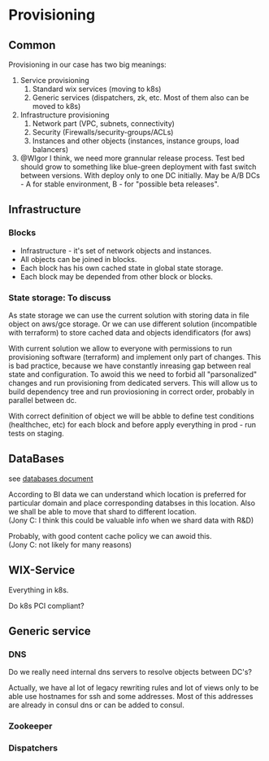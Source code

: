 # Provisioning

## Common

Provisioning in our case has two big meanings:

1. Service provisioning
   1. Standard wix services (moving to k8s)
   1. Generic services (dispatchers, zk, etc. Most of them also can be moved to k8s)
1. Infrastructure provisioning
   1. Network part (VPC, subnets, connectivity)
   1. Security (Firewalls/security-groups/ACLs)
   1. Instances and other objects (instances, instance groups, load balancers)
1. @WIgor I think, we need more grannular release process. Test bed should grow to something like blue-green deployment with fast switch between versions. With deploy only to one DC initially. May be A/B DCs - A for stable environment, B - for "possible beta releases".

## Infrastructure

### Blocks

* Infrastructure - it's set of network objects and instances.
* All objects can be joined in blocks.
* Each block has his own cached state in global state storage.
* Each block may be depended from other block or blocks.

### State storage: To discuss

As state storage we can use the current solution with storing data in file object on aws/gce storage. Or we can use different solution (incompatible with terraform) to store cached data and objects idendificators (for aws)

With current solution we allow to everyone with permissions to run provisioning software (terraform) and implement only part of changes. This is bad practice, because we have constantly inreasing gap between real state and configuration. To awoid this we need to forbid all "parsonalized" changes and run provisioning from dedicated servers. This will allow us to build dependency tree and run proviosioning in correct order, probably in parallel between dc.

With correct definition of object we will be abble to define test conditions (healthchec, etc) for each block and before apply everything in prod - run tests on staging.

## DataBases

see [databases document](./Databases.md)

According to BI data we can understand which location is preferred for particular domain and place corresponding databses in this location. Also we shall be able to move that shard to different location.  
(Jony C: I think this could be valuable info when we shard data with R&D)

Probably, with good content cache policy we can awoid this.  
(Jony C: not likely for many reasons)

## WIX-Service

Everything in k8s.

Do k8s PCI compliant?

## Generic service

### DNS

Do we really need internal dns servers to resolve objects between DC's?

Actually, we have al lot of legacy rewriting rules and lot of views only to be able use hostnames for ssh and some addresses. Most of this addresses are already in consul dns or can be added to consul.

### Zookeeper

### Dispatchers
